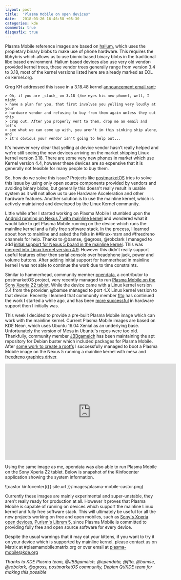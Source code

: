 ```yaml
---
layout: post
title:  "Plasma Mobile on open devices"
date:   2018-03-26 16:46:58 +05:30
categories: kde
comments: true
disqusfix: true
---
```


Plasma Mobile reference images are based on [halium](https://halium.org), which uses the propietary binary blobs to make use of phone hardware. This requires the libhybris which allows us to use bionic based binary blobs in the traditional libc based environment. Halium based devices also use very old vendor-provided kernel trees, these vendor trees generally range from version 3.4 to 3.18, most of the kernel versions listed here are already marked as EOL on kernel.org. 

Greg KH addressed this issue in a 3.18.48 kernel [announcement email rant](http://lkml.iu.edu/hypermail/linux/kernel/1702.1/00296.html):

```
> Oh, if you are _stuck_ on 3.18 (/me eyes his new phone), well, I might
> have a plan for you, that first involves you yelling very loudly at your
> hardware vendor and refusing to buy from them again unless they cut this
> crap out. After you properly vent to them, drop me an email and let's
> see what we can come up with, you aren't in this sinking ship alone, and
> it's obvious your vendor isn't going to help out...
```

It's however very clear that yelling at device vendor hasn't really helped and we're still seeing the new devices arriving on the market shipping Linux kernel version 3.18. There are some very new phones in market which use Kernel version 4.4, however these devices are so expensive that it is generally not feasible for many people to buy them.

So, how do we solve this issue? Projects like [postmarketOS](https://www.postmarketos.org) tries to solve this issue by using only open source components provided by vendors and avoiding binary blobs, but generally this doesn't really result in usable system as it will not allow us to use Hardware Acceleration and other hardware features. Another solution is to use the mainline kernel, which is actively maintained and developed by the Linux Kernel community.

Little while after I started working on Plasma Mobile I stumbled upon the [Android running on Nexus 7 with mainline kernel](https://plus.google.com/111524780435806926688/posts/fkQ1BMjNNcn) and wondered what it would take to get Plasma Mobile running on the device which runs the mainline kernel and a fully free software stack. In the process, I learned about how to mainline and asked the folks in ##linux-msm and #freedreno channels for help. Thanks to @bamse, @agross, @robclark I managed to add [initial support for Nexus 5 board in the mainline kernel](https://www.spinics.net/lists/arm-kernel/msg520971.html). This was [merged into Linux kernel version 4.9](https://www.spinics.net/lists/arm-kernel/msg528588.html). However this didn't really support useful features other then serial console over headphone jack, power and volume buttons. After adding initial support for hammerhead in mainline kernel I was not able to continue the work due to time constraints.

Similar to hammerhead, community member [opendata](https://github.com/opendata26), a contributor to postmarketOS project, very recently managed to run [Plasma Mobile on the Sony Xperia Z2 tablet](https://postmarketos.org/blog/2017/12/31/219-days-of-postmarketOS/#plasma-mobile). While the device came with a Linux kernel version 3.4 from the provider, @bamse managed to port 4.X Linux kernel version to that device. Recently I learned that community member [flto](https://github.com/flto/) has continued the work I started a while ago, and has been [more successful](https://github.com/flto/linux/wiki/hammerhead-upstream) in hardware support then I initially was.

This week I decided to provide a pre-built Plasma Mobile image which can work with the mainline kernel. Current Plasma Mobile images are based on KDE Neon, which uses Ubuntu 16.04 Xenial as an underlying base. Unfortunately the version of Mesa in Ubuntu's repos were too old. Thankfully, community member [JBBgameich](http://www.jbbgameich.tk) has been maintaining the apt repository for Debian buster which included packages for Plasma Mobile. After [some work to create a rootfs](https://github.com/debian-pm-tools/rootfs-builder/commits/mainline) I successfully managed to boot a Plasma Mobile image on the Nexus 5 running a mainline kernel with mesa and [freedreno graphics driver](https://github.com/freedreno/freedreno/wiki).

<iframe width="560" height="315" src="https://www.youtube-nocookie.com/embed/sXnbRAeiffo" frameborder="0" allow="autoplay; encrypted-media" allowfullscreen></iframe>

Using the same image as me, opendata was also able to run Plasma Mobile on the Sony Xperia Z2 tablet. Below is snapshot of the Kinfocenter application showing the system information.

![castor kinfocenter]({{ site.url }}/images/plasma-mobile-castor.png)

Currently these images are mainly experimental and super-unstable, they aren't really ready for production at all. However it proves that Plasma Mobile is capable of running on devices which support the mainline Linux kernel and fully free software stack. This will ultimately be useful for all the new projects working on free and open mobiles, such as [Sony's Xperia open devices](https://developer.sony.com/develop/open-devices/), [Purism's Librem 5](https://puri.sm/shop/librem-5/), since Plasma Mobile is committed to providing fully free and open source software for every device.

Despite the usual warnings that it may eat your kittens, if you want to try it on your device which is supported by mainline kernel, please contact us on Matrix at #plasmamobile:matrix.org or over email at plasma-mobile@kde.org

<i>Thanks to KDE Plasma team, @JBBgameich, @opendata, @flto, @bamse, @robclark, @agross, postmarketOS community, Debian Qt/KDE team for making this possible</i>
